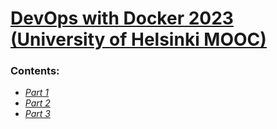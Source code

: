 # [DevOps with Docker 2023 (University of Helsinki MOOC)](https://devopswithdocker.com/)

### Contents:
- [*Part 1*](jasmax/DevOpsWithDocker/part1/exercise.md)
- [*Part 2*]()
- [*Part 3*]()